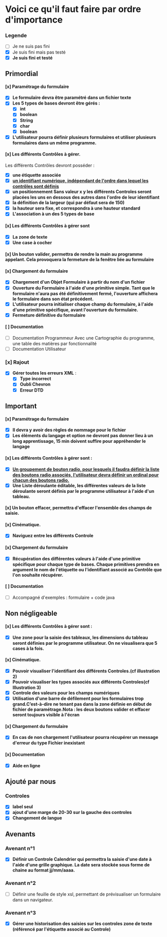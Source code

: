 # Voici ce qu'il faut faire par ordre d'importance
### Legende
- [ ] Je ne suis pas fini
- [x] Je suis fini mais pas testé
- [x] **Je suis fini et testé**

## Primordial
#### [x] Paramétrage du formulaire
- [x] **Le formulaire devra être paramétré dans un fichier texte**
- [x] **Les 5 types de bases devront être gérés :**
	- [x] **int**
	- [x] **boolean**
	- [x] **String**
	- [x] **char**
	- [x] **boolean**
- [x] **L'utilisateur pourra définir plusieurs formulaires et utiliser plusieurs formulaires dans un même programme.**

#### [x] Les différents Contrôles à gérer.
Les différents Contrôles devront posséder :
- [x] **une étiquette associée**
- [x] <u>**un  identifiant numérique, indépendant de l'ordre dans lequel les contrôles sont définis**</u>
- [x] **un positionnement Sans valeur x y les différents Controles seront placées les uns en dessous des autres dans l'ordre de leur identifiant**
- [x] **la définition de la largeur (qui par défaut sera de 150)**
- [x] **la hauteur sera fixe, et correspondra à une hauteur standard**
- [x] **L'association à un des 5 types de base**

#### [x] Les différents Contrôles à gérer sont
- [x] **La zone de texte**
- [x] **Une case à cocher**

#### [x] Un  bouton  valider,  permettra  de  rendre  la main  au  programme  appelant.  Cela  provoquera  la fermeture de la fenêtre liée au formulaire
#### [x] Chargement du formulaire
- [x] **Chargement d'un Objet Formulaire à partir du nom d'un fichier**
- [x] **Ouverture du Formulaire à l'aide d'une primitive simple. Tant  que  le  formulaire  n'aura  pas  été  définitivement  fermé,  l'ouverture affichera le formulaire dans son état précédent.**
- [x] **L'utilisateur  pourra  initialiser  chaque  champ  du  formulaire,  à  l'aide  d'une  primitive spécifique, avant l'ouverture du formulaire.**
- [x] **Fermeture définitive du formulaire**

#### [ ] Documentation
- [ ] Documentation Programmeur Avec une Cartographie du programme, une table des matières par fonctionnalité
- [ ] Documentation Utilisateur

### [x] Rajout
- [x] **Gérer toutes les erreurs XML** :
	- [x] **Type incorrect**
	- [x] **Oubli Chevron**
	- [x] **Erreur DTD**

## Important

#### [x] Paramétrage du formulaire
- [x] **Il devra y avoir des règles de nommage pour le fichier**
- [x] **Les éléments du langage et option ne devront pas donner lieu à un long apprentissage, 15 min doivent suffire pour appréhender le langage**

#### [x] Les différents Contrôles à gérer sont :
- [x] <u>**Un groupement de bouton radio, pour lesquels il faudra définir la liste des boutons radio associés, l'utilisateur devra définir un ordinal pour chacun des boutons radio.**</u>
- [x] **Une Liste déroulante éditable, les différentes valeurs de la liste déroulante seront définis par le programme utilisateur à l'aide d'un tableau.**

#### [x] Un bouton effacer, permettra d'effacer l'ensemble des champs de saisie.

#### [x] Cinématique.
- [x] **Naviguez entre les différents Controle**

#### [x] Chargement du formulaire
- [x] **Récupération des différentes valeurs à l'aide d'une primitive spécifique pour chaque type de bases. Chaque primitives prendra en argument le nom de l'étiquette ou l'identifiant associé au Contrôle que l'on souhaite récupérer.**

#### [ ] Documentation
- [ ] Accompagné d'exemples : formulaire + code java

## Non négligeable

#### [x] Les différents Contrôles à gérer sont :
- [x] **Une zone pour la saisie des tableaux, les dimensions du tableau seront définies par le programme utilisateur. On ne visualisera que 5 cases à la fois.**

#### [x] Cinématique.
- [x] **Pouvoir visualiser l'identifiant des différents Controles.(cf illustration 2)**
- [x] **Pouvoir visualiser les types associés aux différents Controles(cf Illustration 3)**
- [x] **Controle des valeurs pour les champs numériques**
- [x] **Utilisation d'une barre de défilement pour les formulaires trop grand.C’est-à-dire ne tenant pas dans la zone définie en début de fichier de paramétrage.Nota : les deux boutons valider et effacer seront toujours visible à l'écran**

#### [x] Chargement du formulaire
- [x] **En cas de non chargement l'utilisateur pourra récupérer un message d'erreur du type
Fichier inexistant**

#### [x] Documentation
- [x] **Aide en ligne**

## Ajouté par nous
### Controles
- [x] **label seul**
- [x] **ajout d'une marge de 20-30 sur la gauche des controles**
- [x] **Changement de langue**

## Avenants
### Avenant n°1
- [x] **Définir un Controle Calendrier qui permettra la saisie d'une date à l'aide d'une grille graphique. La date sera stockée sous forme de chaine au format jj/mm/aaaa.**
### Avenant n°2
- [ ] Définir une feuille de style xsl, permettant de prévisualiser un formulaire dans un navigateur.
### Avenant n°3
- [x] **Gérer une historisation des saisies sur les controles zone de texte (référencé par l'étiquette associé au Controle)**
